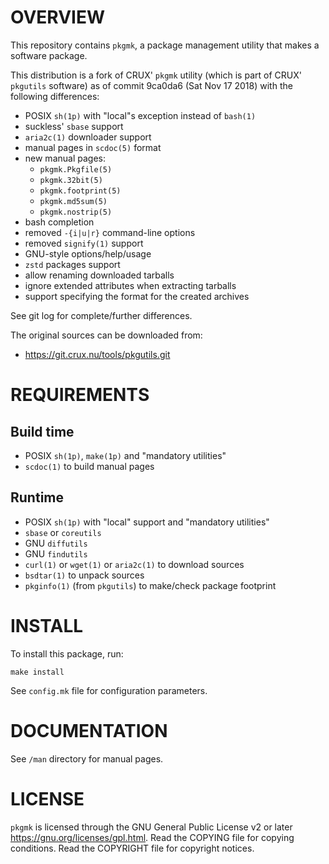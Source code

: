 OVERVIEW
========

This repository contains `pkgmk`, a package management utility that
makes a software package.

This distribution is a fork of CRUX' `pkgmk` utility (which is part of
CRUX' `pkgutils` software) as of commit 9ca0da6 (Sat Nov 17 2018) with
the following differences:
  * POSIX `sh(1p)` with "local"s exception instead of `bash(1)`
  * suckless' `sbase` support
  * `aria2c(1)` downloader support
  * manual pages in `scdoc(5)` format
  * new manual pages:
    * `pkgmk.Pkgfile(5)`
    * `pkgmk.32bit(5)`
    * `pkgmk.footprint(5)`
    * `pkgmk.md5sum(5)`
    * `pkgmk.nostrip(5)`
  * bash completion
  * removed `-{i|u|r}` command-line options
  * removed `signify(1)` support
  * GNU-style options/help/usage
  * `zstd` packages support
  * allow renaming downloaded tarballs
  * ignore extended attributes when extracting tarballs
  * support specifying the format for the created archives

See git log for complete/further differences.

The original sources can be downloaded from:
  * https://git.crux.nu/tools/pkgutils.git


REQUIREMENTS
============

Build time
----------
  * POSIX `sh(1p)`, `make(1p)` and "mandatory utilities"
  * `scdoc(1)` to build manual pages

Runtime
-------
  * POSIX `sh(1p)` with "local" support and "mandatory utilities"
  * `sbase` or `coreutils`
  * GNU `diffutils`
  * GNU `findutils`
  * `curl(1)` or `wget(1)` or `aria2c(1)` to download sources
  * `bsdtar(1)` to unpack sources
  * `pkginfo(1)` (from `pkgutils`) to make/check package footprint


INSTALL
=======

To install this package, run:

    make install

See `config.mk` file for configuration parameters.


DOCUMENTATION
=============

See `/man` directory for manual pages.


LICENSE
=======

`pkgmk` is licensed through the GNU General Public License v2 or later
<https://gnu.org/licenses/gpl.html>.
Read the COPYING file for copying conditions.
Read the COPYRIGHT file for copyright notices.
